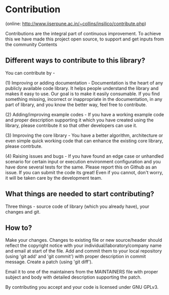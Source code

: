 
Contribution
============

(online: http://www.iiserpune.ac.in/~collins/insilico/contribute.php)

Contributions are the integral part of continuous improvement. To achieve this we have made this project open source, to support and get inputs from the community
Contents

Different ways to contribute to this library?
---------------------------------------------

You can contribute by -

(1) Improving or adding documentation - Documentation is the heart of any publicly available code library. It helps people understand the library and makes it easy to use. Our goal is to make it easily consumable. If you find something missing, incorrect or inappropriate in the documentation, in any part of library, and you know the better way, feel free to contribute.

(2) Adding/improving example codes - If you have a working example code and proper description supporting it which you have created using the library, please contribute it so that other developers can use it.

(3) Improving the core library - You have a better algorithm, architecture or even simple quick working code that can enhance the existing core library, please contrbute.

(4) Raising issues and bugs - If you have found an edge case or unhandled scenario for certain input or execution environment configuration and you have done several tests for the same. Please report this on Github as an issue. If you can submit the code its great! Even if you cannot, don't worry, it will be taken care by the development team.

What things are needed to start contributing?
---------------------------------------------

Three things - source code of library (which you already have), your changes and git.

How to?
-------

Make your changes. Changes to existing file or new source/header should reflect the copyright notice with your individual/laboratory/company name and email at start of the file. Add and commit them to your local repository (using 'git add' and 'git commit') with proper description in commit message. Create a patch (using 'git diff').

Email it to one of the maintainers from the MAINTAINERS file with proper subject and body with detailed description supporting the patch.

By contributing you accept and your code is licensed under GNU GPLv3.
